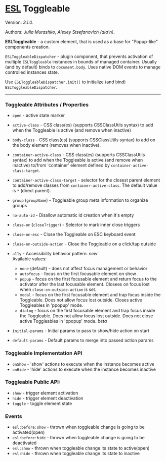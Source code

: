 # [ESL](https://esl-ui.com/) Toggleable

Version: *3.1.0*.

Authors: *Julia Murashko*, *Alexey Stsefanovich (ala'n)*.

<a name="intro"></a>

**ESLToggleable** - a custom element, that is used as a base for "Popup-like" components creation.

`ESLToggleableDispatcher` - plugin component, that prevents activation of multiple `ESLToggleable` instances in bounds of managed container.
Usually (and by default) binds to `document.body`. Uses native DOM events to manage controlled instances state.

Use `ESLToggleableDispatcher.init()` to initialize (and bind) `ESLToggleableDispatcher`.

---

### Toggleable Attributes / Properties
 - `open` - active state marker

 - `active-class` - CSS class(es) (supports CSSClassUtils syntax) to add
   when the Toggleable is active (and remove when inactive)
 - `body-class` - CSS class(es) (supports CSSClassUtils syntax) to add on the body element (removes when inactive).
 - `container-active-class` - CSS class(es) (supports CSSClassUtils syntax) to add
   when the Toggleable is active (and remove when inactive) to/from 'container' element defined
   by `container-active-class-target`.
 - `container-active-class-target` - selector for the closest parent element to add/remove classes
   from `container-active-class`. The default value is `*` (direct parent).

 - `group` (`groupName`) - Toggleable group meta information to organize groups
 - `no-auto-id` - Disallow automatic id creation when it's empty

 - `close-on` (`closeTrigger`) - Selector to mark inner close triggers
 - `close-on-esc` - Close the Toggleable on ESC keyboard event
 - `close-on-outside-action` - Close the Toggleable on a click/tap outside

 - `a11y` - Accessibility behavior pattern. <i class="badge badge-sup badge-success">new</i>  
    Available values:
    - `none` (default) - does not affect focus management or behavior
    - `autofocus` - focus on the first focusable element on show
    - `popup` - focus on the first focusable element and return focus to the activator after the last focusable element. Closees on focus lost when `close-on-outside-action` is set.
    - `modal` - focus on the first focusable element and trap focus inside the Toggleable. Does not allow focus lost outside. Closes active Toggleables in 'ppopup' mode.
    - `dialog` - focus on the first focusable element and trap focus inside the Toggleable. Does not allow focus lost outside. Does not close active Toggleables in 'ppopup' mode. <i class="badge badge-sup badge-warning">beta</i>

 - `initial-params` - Initial params to pass to show/hide action on start
 - `default-params` - Default params to merge into passed action params

### Toggleable Implementation API
 - `onShow` - 'show' actions to execute when the instance becomes active
 - `onHide` - 'hide' actions to execute when the instance becomes inactive
 
### Toggleable Public API:
 - `show` - trigger element activation
 - `hide` - trigger element deactivation
 - `toggle` - toggle element state

### Events
- `esl:before:show` - thrown when toggleable change is going to be activated(open)
- `esl:before:hide` - thrown when toggleable change is going to be deactivated
- `esl:show` - thrown when toggleable change its state to active(open)
- `esl:hide` - thrown when toggleable change its state to inactive
